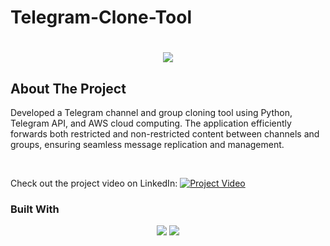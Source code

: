 # Telegram-Clone-Tool

<h1 align="center">
    <img src="https://readme-typing-svg.herokuapp.com/?font=Righteous&size=35&center=true&vCenter=true&width=500&height=70&duration=4000&lines=Hi+There!+👋;+Scroll+To+Bottom!;" />
</h1>

## About The Project
<p>Developed a Telegram channel and group cloning tool using Python, Telegram API, and AWS cloud computing. The application efficiently forwards both restricted and non-restricted content between channels and groups, ensuring seamless message replication and management.</p><br>

Check out the project video on LinkedIn:
[![Project Video](https://img.youtube.com/vi/YOUR_VIDEO_ID_HERE/0.jpg)](https://www.linkedin.com/feed/update/urn:li:ugcPost:7297462153769324546)

### Built With

<div align="center">
    <img src="https://skillicons.dev/icons?i=python" />
    <img src="https://skillicons.dev/icons?i=aws" />
</div>

